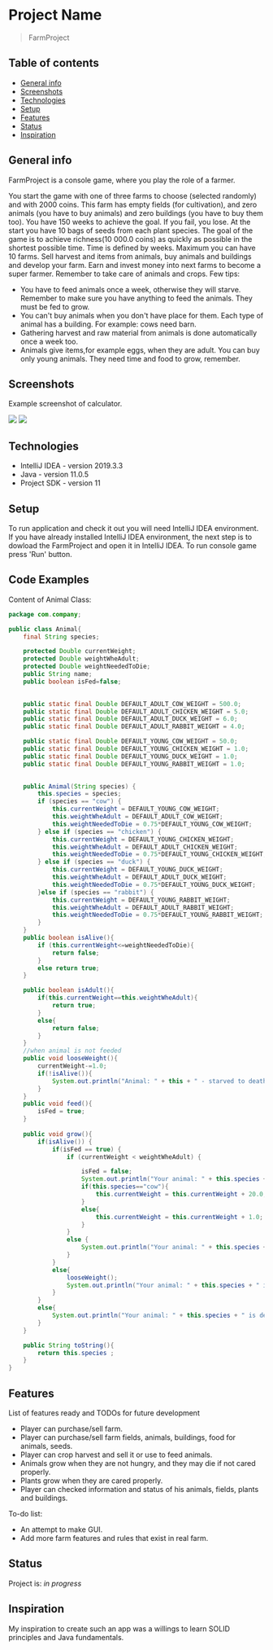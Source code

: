 # Project Name
> FarmProject

## Table of contents
* [General info](#general-info)
* [Screenshots](#screenshots)
* [Technologies](#technologies)
* [Setup](#setup)
* [Features](#features)
* [Status](#status)
* [Inspiration](#inspiration)


## General info
FarmProject is a console game, where you play the role of a farmer.

You start the game with one of three farms to choose (selected randomly) and with 2000 coins.
This farm has empty fields (for cultivation), and zero animals (you have to buy animals)
and zero buildings (you have to buy them too).
You have 150 weeks to achieve the goal. If you fail, you lose.
At the start you have 10 bags of seeds from each plant species.
The goal of the game is to achieve richness(10 000.0 coins) as quickly as possible in the shortest possible time.
Time is defined by weeks. Maximum you can have 10 farms.
Sell harvest and items from animals, buy animals and buildings and develop your farm.
Earn and invest money into next farms to become a super farmer. Remember to take care of animals and crops.
Few tips: 
- You have to feed animals once a week, otherwise they will starve.
 Remember to make sure you have anything to feed the animals. They must be fed to grow.
- You can't buy animals when you don't have place for them. Each type of animal has a building. For example: cows need barn.
- Gathering harvest and raw material from animals is done automatically once a week too.
- Animals give items,for example eggs, when they are adult. You can buy only young animals. They need time and food to grow, remember.


## Screenshots
Example screenshot of calculator.

<img src=./img/screenshot.PNG>
<img src=./img/screenshot1.PNG>


## Technologies
* IntelliJ IDEA - version 2019.3.3
* Java - version 11.0.5
* Project SDK - version 11

## Setup
To run application and check it out you will need IntelliJ IDEA environment. If you have already installed IntelliJ IDEA environment,
the next step is to dowload the FarmProject and open it in IntelliJ IDEA. To run console game press 'Run' button. 

## Code Examples
Content of Animal Class:
```Java
package com.company;

public class Animal{
    final String species;

    protected Double currentWeight;
    protected Double weightWheAdult;
    protected Double weightNeededToDie;
    public String name;
    public boolean isFed=false;
    

    public static final Double DEFAULT_ADULT_COW_WEIGHT = 500.0;
    public static final Double DEFAULT_ADULT_CHICKEN_WEIGHT = 5.0;
    public static final Double DEFAULT_ADULT_DUCK_WEIGHT = 6.0;
    public static final Double DEFAULT_ADULT_RABBIT_WEIGHT = 4.0;

    public static final Double DEFAULT_YOUNG_COW_WEIGHT = 50.0;
    public static final Double DEFAULT_YOUNG_CHICKEN_WEIGHT = 1.0;
    public static final Double DEFAULT_YOUNG_DUCK_WEIGHT = 1.0;
    public static final Double DEFAULT_YOUNG_RABBIT_WEIGHT = 1.0;

    
    public Animal(String species) {
        this.species = species;
        if (species == "cow") {
            this.currentWeight = DEFAULT_YOUNG_COW_WEIGHT;
            this.weightWheAdult = DEFAULT_ADULT_COW_WEIGHT;
            this.weightNeededToDie = 0.75*DEFAULT_YOUNG_COW_WEIGHT;
        } else if (species == "chicken") {
            this.currentWeight = DEFAULT_YOUNG_CHICKEN_WEIGHT;
            this.weightWheAdult = DEFAULT_ADULT_CHICKEN_WEIGHT;
            this.weightNeededToDie = 0.75*DEFAULT_YOUNG_CHICKEN_WEIGHT;
        } else if (species == "duck") {
            this.currentWeight = DEFAULT_YOUNG_DUCK_WEIGHT;
            this.weightWheAdult = DEFAULT_ADULT_DUCK_WEIGHT;
            this.weightNeededToDie = 0.75*DEFAULT_YOUNG_DUCK_WEIGHT;
        }else if (species == "rabbit") {
            this.currentWeight = DEFAULT_YOUNG_RABBIT_WEIGHT;
            this.weightWheAdult = DEFAULT_ADULT_RABBIT_WEIGHT;
            this.weightNeededToDie = 0.75*DEFAULT_YOUNG_RABBIT_WEIGHT;
        }
    }
    public boolean isAlive(){
        if (this.currentWeight<=weightNeededToDie){
            return false;
        }
        else return true;
    }

    public boolean isAdult(){
        if(this.currentWeight==this.weightWheAdult){
            return true;
        }
        else{
            return false;
        }
    }
    //when animal is not feeded
    public void looseWeight(){
        currentWeight-=1.0;
        if(!isAlive()){
            System.out.println("Animal: " + this + " - starved to death.");
        }
    }
    public void feed(){
        isFed = true;
    }
    
    public void grow(){
        if(isAlive()) {
            if(isFed == true) {
                if (currentWeight < weightWheAdult) {

                    isFed = false;
                    System.out.println("Your animal: " + this.species + " is growing.");
                    if(this.species=="cow"){
                        this.currentWeight = this.currentWeight + 20.0;
                    }
                    else{
                        this.currentWeight = this.currentWeight + 1.0;
                    }
                }
                else {
                    System.out.println("Your animal: " + this.species + " is adult.");
                }
            }
            else{
                looseWeight();
                System.out.println("Your animal: " + this.species + " is hungry, because in these week it didn't get food.");
            }
        }
        else{
            System.out.println("Your animal: " + this.species + " is dead, becouse you don't feed it proprerly.");
        }
    }

    public String toString(){
        return this.species ;
    }
}

```

## Features
List of features ready and TODOs for future development
* Player can purchase/sell farm.
* Player can purchase/sell farm fields, animals, buildings, food for animals, seeds.
* Player can crop harvest and sell it or use to feed animals.
* Animals grow when they are not hungry, and they may die if not cared properly.
* Plants grow when they are cared properly.
* Player can checked information and status of his animals, fields, plants and buildings.



To-do list:
* An attempt to make GUI.
* Add more farm features and rules that exist in real farm.

## Status
Project is: _in progress_

## Inspiration
My inspiration to create such an app was a willings to learn SOLID principles and Java fundamentals. 
